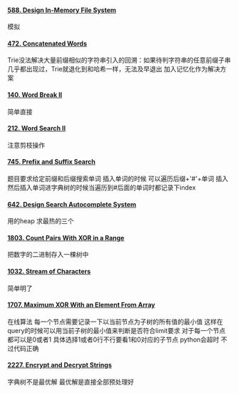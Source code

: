 #### [588. Design In-Memory File System](https://leetcode.cn/problems/design-in-memory-file-system/)
模拟

#### [472. Concatenated Words](https://leetcode.cn/problems/concatenated-words/)
Trie没法解决大量前缀相似的字符串引入的回溯：如果待判字符串的任意前缀子串几乎都出现过，Trie就退化到和哈希一样，无法及早退出
加入记忆化作为解决方案

#### [140. Word Break II](https://leetcode.cn/problems/word-break-ii/)
简单直接

#### [212. Word Search II](https://leetcode.cn/problems/word-search-ii/)
注意剪枝操作

#### [745. Prefix and Suffix Search](https://leetcode.cn/problems/prefix-and-suffix-search/)
题目要求给定前缀和后缀搜索单词 插入单词的时候 可以遍历后缀+'#'+单词 插入  然后插入单词进字典树的时候当遍历到#后面的单词时都记录下index

#### [642. Design Search Autocomplete System](https://leetcode.cn/problems/design-search-autocomplete-system/)
用的heap 求最热的三个

#### [1803. Count Pairs With XOR in a Range](https://leetcode.cn/problems/count-pairs-with-xor-in-a-range/)
把数字的二进制存入一棵树中 

#### [1032. Stream of Characters](https://leetcode.cn/problems/stream-of-characters/)
简单明了

#### [1707. Maximum XOR With an Element From Array](https://leetcode.cn/problems/maximum-xor-with-an-element-from-array/)
在线算法 每一个节点需要记录一下以当前节点为子树的所有值的最小值 这样在query的时候可以用当前子树的最小值来判断是否符合limit要求
对于每一个节点 都可以是0或者1 具体选择1或者0行不行要看1和0对应的子节点 
python会超时 不过代码正确

#### [2227. Encrypt and Decrypt Strings](https://leetcode.cn/problems/encrypt-and-decrypt-strings/)
字典树不是最优解 最优解是直接全部预处理好
<!--stackedit_data:
eyJoaXN0b3J5IjpbLTk5ODU3NDMyNyw3MzA5OTgxMTZdfQ==
-->